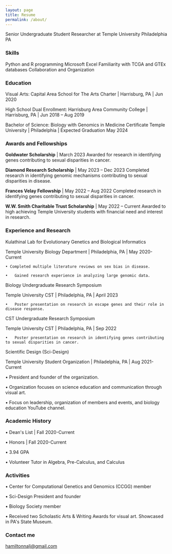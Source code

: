 ```yaml
---
layout: page
title: Resume
permalink: /about/
---
```

Senior Undergraduate Student Researcher at Temple University Philadelphia PA

### Skills  
Python and R programming
Microsoft Excel
Familiarity with TCGA and GTEx databases
Collaboration and Organization

### Education 
Visual Arts:
Capital Area School for The Arts Charter | Harrisburg, PA | Jun 2020


High School Dual Enrollment:
Harrisburg Area Community College | Harrisburg, PA | Jun 2018 – Aug 2019


Bachelor of Science: Biology with Genomics in Medicine Certificate
Temple University | Philadelphia | Expected Graduation May 2024

### Awards and Fellowships 


__Goldwater Scholarship__ | March 2023
Awarded for research in identifying genes contributing to sexual disparities in cancer.


__Diamond Research Scholarship__ | May 2023 – Dec 2023
Completed research in identifying genomic mechanisms contributing to sexual disparities in disease.


__Frances Velay Fellowship__ | May 2022 – Aug 2022
Completed research in identifying genes contributing to sexual disparities in cancer. 


__W.W. Smith Charitable Trust Scholarship__ | May 2022 – Current
Awarded to high achieving Temple University students with financial need and interest in research.

### Experience and Research 
Kulathinal Lab for Evolutionary Genetics and Biological Informatics

Temple University Biology Department | Philadelphia, PA | May 2020-Current


    • Completed multiple literature reviews on sex bias in disease. 

    •	Gained research experience in analyzing large genomic data. 



Biology Undergraduate Research Symposium 

Temple University CST | Philadelphia, PA | April 2023


    •	Poster presentation on research in escape genes and their role in disease response.



CST Undergraduate Research Symposium 

Temple University CST | Philadelphia, PA | Sep 2022


    •	Poster presentation on research in identifying genes contributing to sexual disparities in cancer. 



Scientific Design (Sci-Design)

Temple University Student Organization | Philadelphia, PA | Aug 2021-Current

•	President and founder of the organization. 

•	Organization focuses on science education and communication through visual art.

•	Focus on leadership, organization of members and events, and biology education YouTube channel.

### Academic History 

•	Dean's List | Fall 2020-Current

•	Honors | Fall 2020-Current

•	3.94 GPA

•	Volunteer Tutor in Algebra, Pre-Calculus, and Calculus

### Activities  
•	Center for Computational Genetics and Genomics (CCGG) member 

•	Sci-Design President and founder

•	Biology Society member

•	Received two Scholastic Arts & Writing Awards for visual art. Showcased in PA's State Museum.

### Contact me

[hamiltonnalj@gmail.com](mailto:hamiltonnalj@gmail.com)
